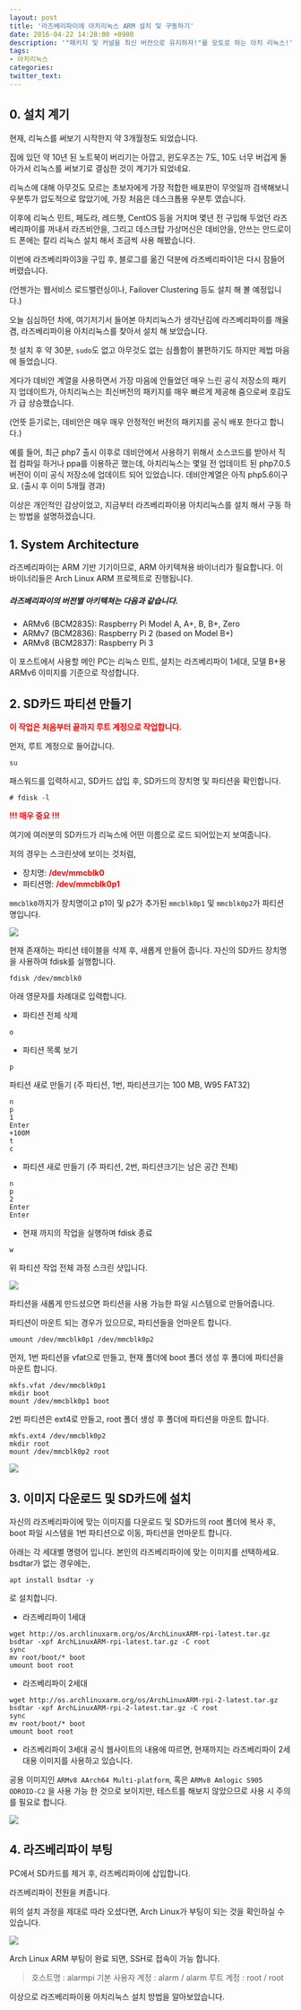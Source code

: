 ```yaml
---
layout: post
title: '라즈베리파이에 아치리눅스 ARM 설치 및 구동하기'
date: 2016-04-22 14:20:00 +0900
description: '"패키지 및 커널을 최신 버전으로 유지하자!"를 모토로 하는 아치 리눅스!'
tags:
- 아치리눅스
categories:
twitter_text:
---
```


## 0. 설치 계기

현재, 리눅스를 써보기 시작한지 약 3개월정도 되었습니다.

집에 있던 약 10년 된 노트북이 버리기는 아깝고, 윈도우즈는 7도, 10도 너무 버겁게 돌아가서 리눅스를 써보기로 결심한 것이 계기가 되었네요.

리눅스에 대해 아무것도 모르는 초보자에게 가장 적합한 배포판이 무엇일까 검색해보니 우분투가 압도적으로 많았기에, 가장 처음은 데스크톱용 우분투 였습니다.

이후에 리눅스 민트, 페도라, 레드햇, CentOS 등을 거치며 몇년 전 구입해 두었던 라즈베리파이를 꺼내서 라즈비안을, 그리고 데스크탑 가상머신은 데비안을, 안쓰는 안드로이드 폰에는 칼리 리눅스 설치 해서 조금씩 사용 해봤습니다.

이번에 라즈베리파이3을 구입 후, 블로그를 옮긴 덕분에 라즈베리파이1은 다시 잠들어 버렸습니다.

(언젠가는 웹서비스 로드밸런싱이나, Failover Clustering 등도 설치 해 볼 예정입니다.)

오늘 심심하던 차에, 여기저기서 들어본 아치리눅스가 생각난김에 라즈베리파이를 깨울겸, 라즈베리파이용 아치리눅스를 찾아서 설치 해 보았습니다.

첫 설치 후 약 30분, `sudo`도 없고 아무것도 없는 심플함이 불편하기도 하지만 제법 마음에 들었습니다.

게다가 데비안 계열을 사용하면서 가장 마음에 안들었던 매우 느린 공식 저장소의 패키지 업데이트가, 아치리눅스는 최신버전의 패키지를 매우 빠르게 제공해 줌으로써 호감도가 급 상승했습니다.

(언뜻 듣기로는, 데비안은 매우 매우 안정적인 버전의 패키지를 공식 배포 한다고 합니다.)

예를 들어, 최근 php7 출시 이후로 데비안에서 사용하기 위해서 소스코드를 받아서 직접 컴파일 하거나 ppa를 이용하곤 했는데, 아치리눅스는 몇일 전 업데이트 된 php7.0.5 버전이 이미 공식 저장소에 업데이트 되어 있었습니다. 데비안계열은 아직 php5.6이구요. (출시 후 이미 5개월 경과)

이상은 개인적인 감상이었고, 지금부터 라즈베리파이용 아치리눅스를 설치 해서 구동 하는 방법을 설명하겠습니다.

## 1. System Architecture

라즈베리파이는 ARM 기반 기기이므로, ARM 아키텍쳐용 바이너리가 필요합니다. 
이 바이너리들은 Arch Linux ARM 프로젝트로 진행됩니다.

##### 라즈베리파이의 버전별 아키텍쳐는 다음과 같습니다.

* ARMv6 (BCM2835): Raspberry Pi Model A, A+, B, B+, Zero
* ARMv7 (BCM2836): Raspberry Pi 2 (based on Model B+)
* ARMv8 (BCM2837): Raspberry Pi 3

이 포스트에서 사용할 메인 PC는 리눅스 민트, 설치는 라즈베리파이 1세대, 모델 B+용 ARMv6 이미지를 기준으로 작성합니다.

## 2. SD카드 파티션 만들기

<span style="color:red;font-weight:bold">이 작업은 처음부터 끝까지 루트 계정으로 작업합니다.</span>

먼저, 루트 계정으로 들어갑니다.

```
su
```

패스워드를 입력하시고, SD카드 삽입 후, SD카드의 장치명 및 파티션을 확인합니다.

```
# fdisk -l
```

<span style="color:red;font-weight:bold">!!! 매우 중요 !!!</span>

여기에 여러분의 SD카드가 리눅스에 어떤 이름으로 로드 되어있는지 보여줍니다.

저의 경우는 스크린샷에 보이는 것처럼,

* 장치명: <span style="color:red;font-weight:bold">/dev/mmcblk0</span>
* 파티션명: <span style="color:red;font-weight:bold">/dev/mmcblk0p1</span>

`mmcblk0`까지가 장치명이고 p1이 및 p2가 추가된 `mmcblk0p1` 및 `mmcblk0p2`가 파티션 명입니다.

<a href="https://googledrive.com/host/0Bw2KEQNBe4nMZW91OWJNZ2lmX0k/img20160416001.png" data-lightbox="19"><img src="https://googledrive.com/host/0Bw2KEQNBe4nMZW91OWJNZ2lmX0k/img20160416001.png"></a>

현재 존재하는 파티션 테이블을 삭제 후, 새롭게 만들어 줍니다. 자신의 SD카드 장치명을 사용하여 fdisk를 실행합니다.

```
fdisk /dev/mmcblk0
```
아래 영문자를 차례대로 입력합니다.

* 파티션 전체 삭제

```
o
```

* 파티션 목록 보기

```
p
```

파티션 새로 만들기 (주 파티션, 1번, 파티션크기는 100 MB, W95 FAT32)

```
n
p
1
Enter
+100M
t
c
```
* 파티션 새로 만들기 (주 파티션, 2번, 파티션크기는 남은 공간 전체)

```
n
p
2
Enter
Enter
```

* 현재 까지의 작업을 실행하며 fdisk 종료

```
w
```

위 파티션 작업 전체 과정 스크린 샷입니다.

<a href="https://googledrive.com/host/0Bw2KEQNBe4nMZW91OWJNZ2lmX0k/img20160416002.png" data-lightbox="19"><img src="https://googledrive.com/host/0Bw2KEQNBe4nMZW91OWJNZ2lmX0k/img20160416002.png"></a>

파티션을 새롭게 만드셨으면 파티션을 사용 가능한 파일 시스템으로 만들어줍니다.

파티션이 마운트 되는 경우가 있으므로, 파티션들을 언마운트 합니다.

```
umount /dev/mmcblk0p1 /dev/mmcblk0p2
```

먼저, 1번 파티션을 vfat으로 만들고, 현재 폴더에 boot 폴더 생성 후 폴더에 파티션을 마운트 합니다.

```
mkfs.vfat /dev/mmcblk0p1
mkdir boot
mount /dev/mmcblk0p1 boot
```

2번 파티션은 ext4로 만들고, root 폴더 생성 후 폴더에 파티션을 마운트 합니다.

```
mkfs.ext4 /dev/mmcblk0p2
mkdir root
mount /dev/mmcblk0p2 root
```

<a href="https://googledrive.com/host/0Bw2KEQNBe4nMZW91OWJNZ2lmX0k/img20160416004.png" data-lightbox="19"><img src="https://googledrive.com/host/0Bw2KEQNBe4nMZW91OWJNZ2lmX0k/img20160416004.png"></a>

## 3. 이미지 다운로드 및 SD카드에 설치

자신의 라즈베리파이에 맞는 이미지를 다운로드 및 SD카드의 root 폴더에 복사 후, boot 파일 시스템을 1번 파티션으로 이동, 파티션을 언마운트 합니다.

아래는 각 세대별 명령어 입니다. 본인의 라즈베리파이에 맞는 이미지를 선택하세요.
bsdtar가 없는 경우에는,

```
apt install bsdtar -y
```

로 설치합니다.

* 라즈베리파이 1세대

```
wget http://os.archlinuxarm.org/os/ArchLinuxARM-rpi-latest.tar.gz
bsdtar -xpf ArchLinuxARM-rpi-latest.tar.gz -C root
sync
mv root/boot/* boot
umount boot root
```

* 라즈베리파이 2세대
```
wget http://os.archlinuxarm.org/os/ArchLinuxARM-rpi-2-latest.tar.gz
bsdtar -xpf ArchLinuxARM-rpi-2-latest.tar.gz -C root
sync
mv root/boot/* boot
umount boot root
```

* 라즈베리파이 3세대
공식 웹사이트의 내용에 따르면, 현재까지는 라즈베리파이 2세대용 이미지를 사용하고 있습니다.

공용 이미지인 `ARMv8 AArch64 Multi-platform`, 혹은 `ARMv8 Amlogic S905 ODROID-C2` 을 사용 가능 한 것으로 보이지만, 테스트를 해보지 않았으므로 사용 시 주의를 필요로 합니다.

<a href="https://googledrive.com/host/0Bw2KEQNBe4nMZW91OWJNZ2lmX0k/img20160416005.png" data-lightbox="19"><img src="https://googledrive.com/host/0Bw2KEQNBe4nMZW91OWJNZ2lmX0k/img20160416005.png"></a>

## 4. 라즈베리파이 부팅

PC에서 SD카드를 제거 후, 라즈베리파이에 삽입합니다.

라즈베리파이 전원을 켜줍니다.

위의 설치 과정을 제대로 따라 오셨다면, Arch Linux가 부팅이 되는 것을 확인하실 수 있습니다.

<a href="https://googledrive.com/host/0Bw2KEQNBe4nMZW91OWJNZ2lmX0k/img20160416006.png" data-lightbox="19"><img src="https://googledrive.com/host/0Bw2KEQNBe4nMZW91OWJNZ2lmX0k/img20160416006.png"></a>

Arch Linux ARM 부팅이 완료 되면, SSH로 접속이 가능 합니다.

> 호스트명 : alarmpi
> 기본 사용자 계정 : alarm / alarm
> 루트 계정 : root / root

이상으로 라즈베리파이용 아치리눅스 설치 방법을 알아보았습니다.
